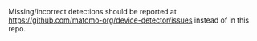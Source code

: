 Missing/incorrect detections should be reported at https://github.com/matomo-org/device-detector/issues instead of in this repo.
